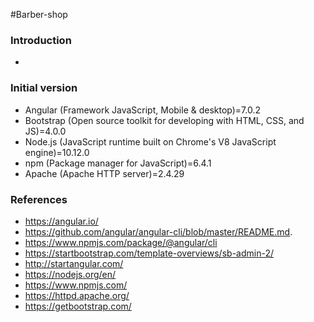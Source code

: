 #Barber-shop

### Introduction
-

### Initial version
- Angular (Framework JavaScript, Mobile & desktop)=7.0.2
- Bootstrap (Open source toolkit for developing with HTML, CSS, and JS)=4.0.0
- Node.js (JavaScript runtime built on Chrome's V8 JavaScript engine)=10.12.0
- npm (Package manager for JavaScript)=6.4.1 
- Apache (Apache HTTP server)=2.4.29

### References
- https://angular.io/
- https://github.com/angular/angular-cli/blob/master/README.md.
- https://www.npmjs.com/package/@angular/cli
- https://startbootstrap.com/template-overviews/sb-admin-2/
- http://startangular.com/
- https://nodejs.org/en/
- https://www.npmjs.com/
- https://httpd.apache.org/
- https://getbootstrap.com/
